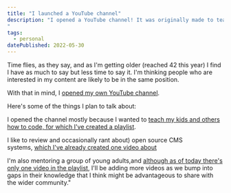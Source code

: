 ```yaml
---
title: "I launched a YouTube channel"
description: "I opened a YouTube channel! It was originally made to teach some kids coding schools, but I think it might prove to be a useful resource I'll be using more often.
"
tags: 
  - personal
datePublished: 2022-05-30
---
```

Time flies, as they say, and as I'm getting older (reached 42 this year) I find I have as much to say but less time to say it. I'm thinking people who are interested in my content are likely to be in the same position.

With that in mind, I [opened my own YouTube channel](https://www.youtube.com/channel/UCzbL3ZYvJWzJbrbHCgZLDJQ).

Here's some of the things I plan to talk about:

I opened the channel mostly because I wanted to [teach my kids and others how to code, for which I've created a playlist](https://www.youtube.com/playlist?list=PLB3rPzXxlZBdnaRBZ-5bwoRA3Hrisdvmk).

I like to review and occasionally rant about) open source CMS systems, [which I've already created one video about](https://www.youtube.com/watch?v=QGVGRqjtx-o)

I'm also mentoring a group of young adults,and [although as of today there's only one video in the playlist](https://www.youtube.com/playlist?list=PLB3rPzXxlZBepLYmmRIuBPvrP4S-PnWZq), I'll be adding more videos as we bump into gaps in their knowledge that I think might be advantageous to share with the wider community."